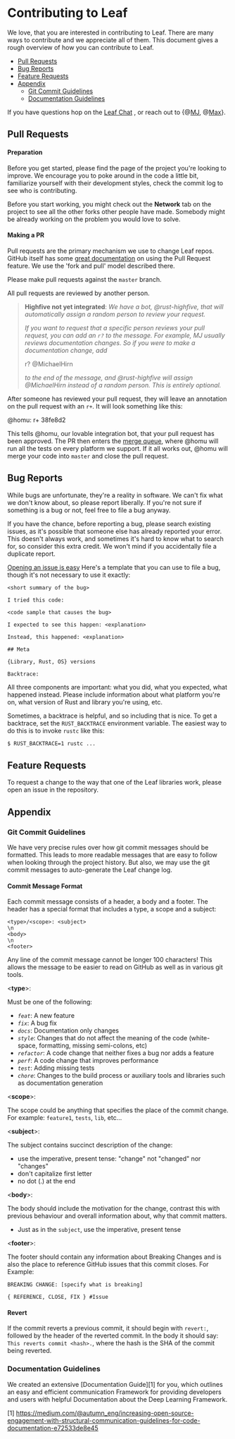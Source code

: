 # Contributing to Leaf

We love, that you are interested in contributing to Leaf. There are many ways
to contribute and we appreciate all of them. This document gives a rough
overview of how you can contribute to Leaf.

* [Pull Requests](#pull-requests)
* [Bug Reports](#bug-reports)
* [Feature Requests](#feature-requests)
* [Appendix](#appendix)
  * [Git Commit Guidelines](#git-commit-guidelines)
  * [Documentation Guidelines](#documentation-guidelines)


If you have questions hop on the [Leaf Chat](https://gitter.im/autumnai/leaf)
, or reach out to {@[MJ](https://twitter.com/mjhirn), @[Max](https://twitter.com/hobofan)}.

## Pull Requests

#### Preparation

Before you get started, please find the page of the project you're looking to
improve. We encourage you to poke around in the code a little bit, familiarize
yourself with their development styles, check the commit log to see who is
contributing.

Before you start working, you might check out the **Network** tab on the project
to see all the other forks other people have made. Somebody might be already
working on the problem you would love to solve.

#### Making a PR

Pull requests are the primary mechanism we use to change Leaf repos. GitHub
itself has some [great documentation](https://help.github.com/articles/using-pull-requests/)
on using the Pull Request feature. We use the 'fork and pull' model described
there.

Please make pull requests against the `master` branch.

All pull requests are reviewed by another person.

> **Highfive not yet integrated**:
> *We have a bot, @rust-highfive, that will automatically assign a random*
> *person to review your request.*
>
> *If you want to request that a specific person reviews your pull request,*
> *you can add an `r?` to the message. For example, MJ usually reviews*
> *documentation changes. So if you were to make a documentation change, add*
>
>    r? @MichaelHirn
>
> *to the end of the message, and @rust-highfive will assign @MichaelHirn*
> *instead of a random person. This is entirely optional.*

After someone has reviewed your pull request, they will leave an annotation
on the pull request with an `r+`. It will look something like this:

   @homu: r+ 38fe8d2

This tells @homu, our lovable integration bot, that your pull request has
been approved. The PR then enters the
[merge queue](http://buildbot.rust-lang.org/homu/queue/rust), where
@homu will run all the tests on every platform we support. If it all works
out, @homu will merge your code into `master` and close the pull request.

## Bug Reports

While bugs are unfortunate, they're a reality in software. We can't fix what we
don't know about, so please report liberally. If you're not sure if something
is a bug or not, feel free to file a bug anyway.

If you have the chance, before reporting a bug, please search existing issues,
as it's possible that someone else has already reported your error. This doesn't
always work, and sometimes it's hard to know what to search for, so consider this
extra credit. We won't mind if you accidentally file a duplicate report.

[Opening an issue is easy](https://guides.github.com/features/issues/)
Here's a template that you can use to file a bug, though it's not necessary to
use it exactly:

    <short summary of the bug>

    I tried this code:

    <code sample that causes the bug>

    I expected to see this happen: <explanation>

    Instead, this happened: <explanation>

    ## Meta

    {Library, Rust, OS} versions

    Backtrace:

All three components are important: what you did, what you expected, what
happened instead. Please include information about what platform you're on, what
version of Rust and library you're using, etc.

Sometimes, a backtrace is helpful, and so including that is nice. To get
a backtrace, set the `RUST_BACKTRACE` environment variable. The easiest way
to do this is to invoke `rustc` like this:

```bash
$ RUST_BACKTRACE=1 rustc ...
```

## Feature Requests

To request a change to the way that one of the Leaf libraries work, please
open an issue in the repository.

## Appendix

### Git Commit Guidelines

We have very precise rules over how git commit messages should be formatted.
This leads to more readable messages that are easy to follow when looking
through the project history. But also, we may use the git commit messages to
auto-generate the Leaf change log.

#### Commit Message Format

Each commit message consists of a header, a body and a footer. The header has a
special format that includes a type, a scope and a subject:

    <type>/<scope>: <subject>
    \n
    <body>
    \n
    <footer>

Any line of the commit message cannot be longer 100 characters! This allows the
message to be easier to read on GitHub as well as in various git tools.

<**type**>:

Must be one of the following:

- *`feat`*: A new feature
- *`fix`*: A bug fix
- *`docs`*: Documentation only changes
- *`style`*: Changes that do not affect the meaning of the code (white-space, formatting, missing semi-colons, etc)
- *`refactor`*: A code change that neither fixes a bug nor adds a feature
- *`perf`*: A code change that improves performance
- *`test`*: Adding missing tests
- *`chore`*: Changes to the build process or auxiliary tools and libraries such as documentation generation

<**scope**>:

The scope could be anything that specifies the place of the commit change.
For example: `feature1`, `tests`, `lib`, etc...

<**subject**>:

The subject contains succinct description of the change:
- use the imperative, present tense: "change" not "changed" nor "changes"
- don't capitalize first letter
- no dot (.) at the end

<**body**>:

The body should include the motivation for the change, contrast this with
previous behaviour and overall information about, why that commit matters.

- Just as in the `subject`, use the imperative, present tense

<**footer**>:

The footer should contain any information about Breaking Changes and is also the
place to reference GitHub issues that this commit closes. For Example:

    BREAKING CHANGE: [specify what is breaking]

    { REFERENCE, CLOSE, FIX } #Issue


#### Revert

If the commit reverts a previous commit, it should begin with `revert:`,
followed by the header of the reverted commit. In the body it should say:
`This reverts commit <hash>.`, where the hash is the SHA of the commit being
reverted.

### Documentation Guidelines

We created an extensive [Documentation Guide][1] for you, which outlines an easy
and efficient communication Framework for providing developers and users with
helpful Documentation about the Deep Learning Framework.

[1] https://medium.com/@autumn_eng/increasing-open-source-engagement-with-structural-communication-guidelines-for-code-documentation-e72533de8e45
